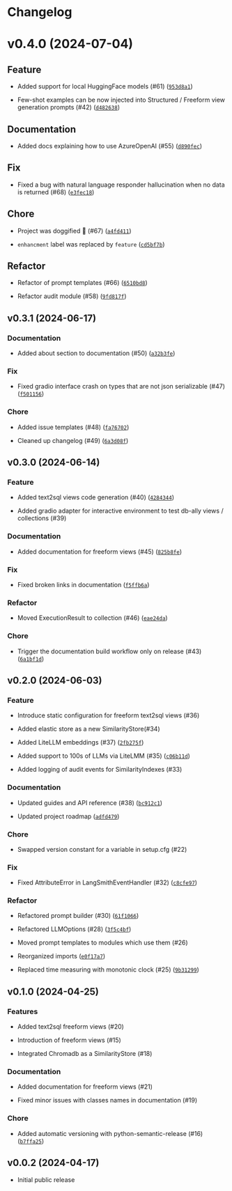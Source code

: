 # Changelog

# v0.4.0 (2024-07-04)

## Feature

* Added support for local HuggingFace models (#61) ([`953d8a1`](https://github.com/deepsense-ai/db-ally/commit/953d8a1f3c39c624dcc3927e9dfb4df08121df35))

* Few-shot examples can be now injected into Structured / Freeform view generation prompts (#42) ([`d482638`](https://github.com/deepsense-ai/db-ally/commit/d4826385e95505c077a1c710feeba68ddcaef20c))

## Documentation

* Added docs explaining how to use AzureOpenAI (#55) ([`d890fec`](https://github.com/deepsense-ai/db-ally/commit/d890fecad38ed11d90a85e6472e64c81c607cf91))

## Fix

* Fixed a bug with natural language responder hallucination when no data is returned (#68) ([`e3fec18`](https://github.com/deepsense-ai/db-ally/commit/e3fec186cca0cace7db4b6e92da5b047a27dfa80))

## Chore

* Project was doggified 🦮 (#67) ([`a4fd411`](https://github.com/deepsense-ai/db-ally/commit/a4fd4115bc7884f5043a6839cfefdd36c97e94ab))

* `enhancment` label was replaced by `feature` ([`cd5bf7b`](https://github.com/deepsense-ai/db-ally/commit/cd5bf7b76b97e8d9e46ff872859ccd0ffdef859e))

## Refactor

* Refactor of prompt templates (#66) ([`6510bd8`](https://github.com/deepsense-ai/db-ally/commit/6510bd83923c83c69f082b63c722065fd0e7a3cd))

* Refactor audit module (#58) ([`9fd817f`](https://github.com/deepsense-ai/db-ally/commit/9fd817f3955e4e0c61da1cf9be44e9b6ac426c15))


## v0.3.1 (2024-06-17)

### Documentation

* Added about section to documentation (#50) ([`a32b3fe`](https://github.com/deepsense-ai/db-ally/commit/a32b3fe0cee2ee6ab94ceace701c158df5cf2dd4))

### Fix

* Fixed gradio interface crash on types that are not json serializable (#47) ([`f501156`](https://github.com/deepsense-ai/db-ally/commit/f501156ab75783b05a0a54af5c047702a53a0a36))

### Chore

* Added issue templates (#48) ([`fa76702`](https://github.com/deepsense-ai/db-ally/commit/fa767022c5ea5e49816321095fda4a20273995f9))

* Cleaned up changelog (#49) ([`6a3d08f`](https://github.com/deepsense-ai/db-ally/commit/6a3d08fc719e5a912ff3fd7effec732504230a27))

## v0.3.0 (2024-06-14)

### Feature

* Added text2sql views code generation (#40) ([`4284344`](https://github.com/deepsense-ai/db-ally/commit/42843443f42209955f7dc2273a3cdafb4a0c44ae))

* Added gradio adapter for interactive environment to test db-ally views / collections (#39)

### Documentation

* Added documentation for freeform views (#45) ([`825b8fe`](https://github.com/deepsense-ai/db-ally/commit/825b8fefd44bf74c80cdbc3eda304edc983fc8e9))

### Fix

* Fixed broken links in documentation ([`f5ffb6a`](https://github.com/deepsense-ai/db-ally/commit/f5ffb6af9e9d6f865b02706699bf6da94c3d95c1))

### Refactor

* Moved ExecutionResult to collection (#46) ([`eae24da`](https://github.com/deepsense-ai/db-ally/commit/eae24da3baddce06dbda575b08ef49b748d3af31))

### Chore

* Trigger the documentation build workflow only on release (#43) ([`6a1bf1d`](https://github.com/deepsense-ai/db-ally/commit/6a1bf1d26f6a874af48ceeb85cf21c7eb8c80e39))

## v0.2.0 (2024-06-03)

### Feature

* Introduce static configuration for freeform text2sql views (#36)

* Added elastic store as a new SimilarityStore(#34)

* Added LiteLLM embeddings (#37) ([`2fb275f`](https://github.com/deepsense-ai/db-ally/commit/2fb275f0668fb7f981d21a6eaeae0b5effcb4acd))

* Added support to 100s of LLMs via LiteLMM (#35) ([`c06b11d`](https://github.com/deepsense-ai/db-ally/commit/c06b11df1afb0c8f536c06d2f4d3d83cfc53d1d6))

* Added logging of audit events for SimilarityIndexes (#33)

### Documentation

* Updated guides and API reference (#38) ([`bc912c1`](https://github.com/deepsense-ai/db-ally/commit/bc912c11744a6f4c60e87185342ba963a0783369))

* Updated project roadmap ([`adfd479`](https://github.com/deepsense-ai/db-ally/commit/adfd479a6bc47539395ddaaf625d7333488f874b))

### Chore

* Swapped version constant for a variable in setup.cfg (#22)

### Fix

* Fixed AttributeError in LangSmithEventHandler (#32) ([`c8cfe97`](https://github.com/deepsense-ai/db-ally/commit/c8cfe9759aa4beb6c3bea4ae519be4b4fd2b105a))

### Refactor

* Refactored prompt builder (#30) ([`61f1066`](https://github.com/deepsense-ai/db-ally/commit/61f10669c29575178817cd9766f3e8cc4f16c79f))

* Refactored LLMOptions (#28) ([`3f5c4bf`](https://github.com/deepsense-ai/db-ally/commit/3f5c4bff2dcb0d354a744f1a7291e0f08a335867))

* Moved prompt templates to modules which use them (#26)

* Reorganized imports ([`e0f17a7`](https://github.com/deepsense-ai/db-ally/commit/e0f17a79f098549c4d98225101d5aa92733e503e))

* Replaced time measuring with monotonic clock (#25) ([`9b31299`](https://github.com/deepsense-ai/db-ally/commit/9b31299c5da9dc563beaff9762f2e85ed7bc1c4e))


## v0.1.0 (2024-04-25)

### Features

* Added text2sql freeform views (#20)

* Introduction of freeform views (#15)

* Integrated Chromadb as a SimilarityStore (#18)

### Documentation

* Added documentation for freeform views (#21)

* Fixed minor issues with classes names in documentation (#19)

### Chore

* Added automatic versioning with python-semantic-release (#16) ([`b7ffa25`](https://github.com/deepsense-ai/db-ally/commit/b7ffa255981ba3f5f22f7445a6d6415863575cdf))

## v0.0.2 (2024-04-17)

* Initial public release